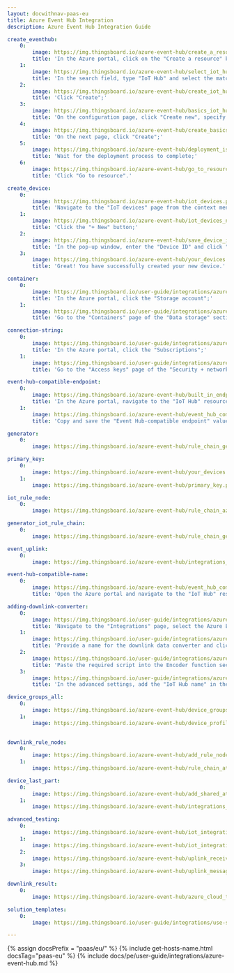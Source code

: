 ```yaml
---
layout: docwithnav-paas-eu
title: Azure Event Hub Integration
description: Azure Event Hub Integration Guide 

create_eventhub: 
    0: 
        image: https://img.thingsboard.io/azure-event-hub/create_a_resource.png
        title: 'In the Azure portal, click on the "Create a resource" button;'
    1:
        image: https://img.thingsboard.io/azure-event-hub/select_iot_hub.png
        title: 'In the search field, type "IoT Hub" and select the matching item from the list;'
    2:
        image: https://img.thingsboard.io/azure-event-hub/create_iot_hub.png
        title: 'Click "Create";'
    3:
        image: https://img.thingsboard.io/azure-event-hub/basics_iot_hub.png
        title: 'On the configuration page, click "Create new", specify the resource group and IoT hub name, then click "Review + create";'
    4:
        image: https://img.thingsboard.io/azure-event-hub/create_basics_iot_hub.png
        title: 'On the next page, click "Create";'
    5:
        image: https://img.thingsboard.io/azure-event-hub/deployment_is_in_progress.png
        title: 'Wait for the deployment process to complete;'
    6:
        image: https://img.thingsboard.io/azure-event-hub/go_to_resource.png
        title: 'Click "Go to resource".'

create_device:
    0:
        image: https://img.thingsboard.io/azure-event-hub/iot_devices.png
        title: 'Navigate to the "IoT devices" page from the context menu;'
    1:
        image: https://img.thingsboard.io/azure-event-hub/iot_devices_new.png
        title: 'Click the "+ New" button;'
    2:
        image: https://img.thingsboard.io/azure-event-hub/save_device_id.png
        title: 'In the pop-up window, enter the "Device ID" and click "Save";'
    3:
        image: https://img.thingsboard.io/azure-event-hub/your_devices.png
        title: 'Great! You have successfully created your new device.'

container:
    0:
        image: https://img.thingsboard.io/user-guide/integrations/azure-event-hub/container-1.png
        title: 'In the Azure portal, click the "Storage account";'
    1:
        image: https://img.thingsboard.io/user-guide/integrations/azure-event-hub/container-2.png
        title: 'Go to the "Containers" page of the "Data storage" section. Here you will find the container. Save its name.'

connection-string:
    0:
        image: https://img.thingsboard.io/user-guide/integrations/azure-event-hub/storage-connection-string-1.png
        title: 'In the Azure portal, click the "Subscriptions";'
    1:
        image: https://img.thingsboard.io/user-guide/integrations/azure-event-hub/storage-connection-string-2.png
        title: 'Go to the "Access keys" page of the "Security + networking" section. Here you will find the connection string.'

event-hub-compatible-endpoint:
    0:
        image: https://img.thingsboard.io/azure-event-hub/built_in_endpoints.png
        title: 'In the Azure portal, navigate to the "IoT Hub" resource, and open the "Built-in endpoints" page from the context menu;'
    1:
        image: https://img.thingsboard.io/azure-event-hub/event_hub_compatible_endpoint.png
        title: 'Copy and save the "Event Hub-compatible endpoint" value.'

generator:
    0: 
        image: https://img.thingsboard.io/azure-event-hub/rule_chain_generator.png

primary_key:
    0: 
        image: https://img.thingsboard.io/azure-event-hub/your_devices.png
    1: 
        image: https://img.thingsboard.io/azure-event-hub/primary_key.png

iot_rule_node:
    0:
        image: https://img.thingsboard.io/azure-event-hub/rule_chain_azure_iot_hub.png

generator_iot_rule_chain:
    0:
        image: https://img.thingsboard.io/azure-event-hub/rule_chain_generator_and_azure_iot_hub.png

event_uplink:
    0:
        image: https://img.thingsboard.io/azure-event-hub/integrations_events_uplink.png

event-hub-compatible-name:
    0:
        image: https://img.thingsboard.io/azure-event-hub/event_hub_compatible_name.png
        title: 'Open the Azure portal and navigate to the "IoT Hub" resource. Go to the "Built-in endpoints" page from the context menu. Find and copy the value of "Event Hub-compatible name" — this represents the IoT Hub name.'

adding-downlink-converter:
    0:
        image: https://img.thingsboard.io/user-guide/integrations/azure-event-hub/adding-azure-event-hub-downlink-converter-1-pe.png
        title: 'Navigate to the "Integrations" page, select the Azure Event Hub integration to open its details, and click the "pencil" icon to enter editing mode;'
    1:
        image: https://img.thingsboard.io/user-guide/integrations/azure-event-hub/adding-azure-event-hub-downlink-converter-2-pe.png
        title: 'Provide a name for the downlink data converter and click "Create new converter";'
    2:
        image: https://img.thingsboard.io/user-guide/integrations/azure-event-hub/adding-azure-event-hub-downlink-converter-3-pe.png
        title: 'Paste the required script into the Encoder function section. Click "Add";'
    3:
        image: https://img.thingsboard.io/user-guide/integrations/azure-event-hub/adding-azure-event-hub-downlink-converter-4-pe.png
        title: 'In the advanced settings, add the "IoT Hub name" in the corresponding field. Click "Apply changes" to save the configuration.'

device_groups_all:
    0:
        image: https://img.thingsboard.io/azure-event-hub/device_groups_all_device profile.png
    1:
        image: https://img.thingsboard.io/azure-event-hub/device_profiles_rule_chain.png
        

downlink_rule_node:
    0:
        image: https://img.thingsboard.io/azure-event-hub/add_rule_node_integration_downlink.png
    1:
        image: https://img.thingsboard.io/azure-event-hub/rule_chain_attributes_updated_and_downlink.png

device_last_part:
    0:
        image: https://img.thingsboard.io/azure-event-hub/add_shared_attributes.png
    1:
        image: https://img.thingsboard.io/azure-event-hub/integrations_events_downlink.png

advanced_testing:
    0:
        image: https://img.thingsboard.io/azure-event-hub/iot_integration_first.png
    1:
        image: https://img.thingsboard.io/azure-event-hub/iot_integration_second.png
    2:
        image: https://img.thingsboard.io/azure-event-hub/uplink_received.png
    3:
        image: https://img.thingsboard.io/azure-event-hub/uplink_message.png

downlink_result:
    0:
        image: https://img.thingsboard.io/azure-event-hub/azure_cloud_to_device_message_count.png

solution_templates:
    0:
        image: https://img.thingsboard.io/user-guide/integrations/use-solution-templates.png

---
```

{% assign docsPrefix = "paas/eu/" %}
{% include get-hosts-name.html docsTag="paas-eu" %}
{% include docs/pe/user-guide/integrations/azure-event-hub.md %}
